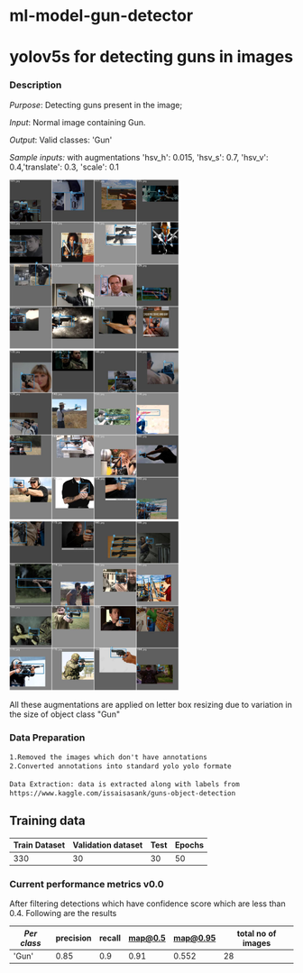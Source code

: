 # ml-model-gun-detector
# yolov5s for detecting guns in images

### Description

_Purpose_: Detecting guns present in the image; 

_Input_: Normal image containing Gun.

_Output_: Valid classes: 'Gun'

_Sample inputs:_ with augmentations 'hsv_h': 0.015, 'hsv_s': 0.7, 'hsv_v': 0.4,'translate': 0.3, 'scale': 0.1 

<img src="./assets/sample.jpg" width="300" height="300"/> <img src="./assets/sample3.jpg" width="300" height="300"/> <img src="./assets/sample2.jpg" width="300" height="300"/>

All these augmentations are applied on letter box resizing due to variation in the size of object class "Gun"

### Data Preparation
    
    1.Removed the images which don't have annotations 
    2.Converted annotations into standard yolo yolo formate 
    
    Data Extraction: data is extracted along with labels from https://www.kaggle.com/issaisasank/guns-object-detection
    
## Training data 

 Train Dataset | Validation dataset| Test | Epochs|
| --- | --- |  --- |--- |
| 330| 30| 30 |50 |



### Current performance metrics v0.0

After filtering detections which have confidence score which are less than 0.4. 
Following are the results

| _Per class_ |precision    |recall  |map@0.5  |map@0.95 | total no of images |
| --- | --- | --- | --- | --- | ---
| 'Gun' | 0.85 | 0.9 | 0.91 |0.552 | 28 |

